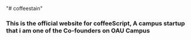 "# coffeestain" 

### This is the official website for coffeeScript, A campus startup that i am one of the Co-founders on OAU Campus
